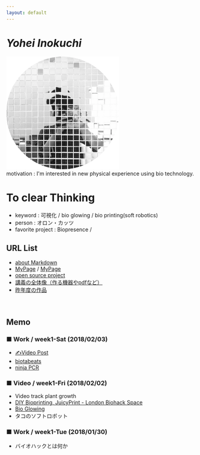 ```yaml
---
layout: default
---
```


# _Yohei Inokuchi_
<img style="width : 300px; height : 300px;" src="image/profile.png"><br>
motivation : I'm interested in new physical experience using bio technology.

# To clear Thinking
- keyword : 可視化 / bio glowing / bio printing(soft robotics)
- person : オロン・カッツ
- favorite project : Biopresence / 

## URL List
- [about Markdown](https://github.com/BioClub/Practice-Repository/blob/master/Reference.md)
- [MyPage](http://bha5.bioclub.org/participants/yohei/) / [MyPage](https://inoyoh.github.io/BHA5/participants/yohei/)
- [open source project](https://www.hackteria.org/wiki/Collection_of_DIY_Biology,_Open_Source_Art_Projects)
- [講義の全体像（作る機器やpdfなど）](http://biohackacademy.github.io/bha5/classes/)
- [昨年度の作品](https://github.com/BioClub/lab/wiki/bha4)
<br><br><br>

## Memo
### ■ Work / week1-Sat (2018/02/03)
- [✍️Video Post](http://bha5.bioclub.org/general/2018/02/03/glowing_plants.html)
- [biotabeats](http://biotabeats.org/index.html)
- [ninja PCR](https://blog.adafruit.com/2017/03/23/ninjapcr-open-source-iot-dna-amplifier/)

### ■ Video / week1-Fri (2018/02/02)
- Video track plant growth
- [DIY Bioprinting, JuicyPrint - London Biohack Space](http://makezine.jp/blog/2016/09/prototyping-with-living-cells.html)
- [Bio Glowing](http://jp.techcrunch.com/2014/08/12/20140811glowing-plant-is-one-of-y-combinators-very-first-biotech-startups/)
- タコのソフトロボット

### ■ Work / week1-Tue (2018/01/30)
- バイオハックとは何か



